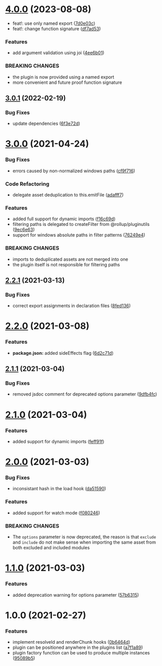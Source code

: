 # [4.0.0](https://github.com/recursive-beast/rollup-plugin-external-assets/compare/v3.0.1...v4.0.0) (2023-08-08)


* feat!: use only named export ([7d0e03c](https://github.com/recursive-beast/rollup-plugin-external-assets/commit/7d0e03c05d4558f8afdc5c7b105e12200baaa8e5))
* feat!: change function signature ([df7ad53](https://github.com/recursive-beast/rollup-plugin-external-assets/commit/df7ad534a8d83cc0a3928cf7cc6fc80a7758285f))


### Features

* add argument validation using joi ([4ee6b01](https://github.com/recursive-beast/rollup-plugin-external-assets/commit/4ee6b011ee42b264e13f64c3bd56c411249952d1))


### BREAKING CHANGES

* the plugin is now provided using a named export
* more convenient and future proof function signature

## [3.0.1](https://github.com/recursive-beast/rollup-plugin-external-assets/compare/v3.0.0...v3.0.1) (2022-02-19)


### Bug Fixes

* update dependencies ([6f3e72d](https://github.com/recursive-beast/rollup-plugin-external-assets/commit/6f3e72dd5e6fd2cc10683b60600136c4f795d2ad))

# [3.0.0](https://github.com/recursive-beast/rollup-plugin-external-assets/compare/v2.2.1...v3.0.0) (2021-04-24)


### Bug Fixes

* errors caused by non-normalized windows paths ([cf9f716](https://github.com/recursive-beast/rollup-plugin-external-assets/commit/cf9f716c4fcc024fe959dfca7a9d96b88c85fd4d))


### Code Refactoring

* delegate asset deduplication to this.emitFile ([adafff7](https://github.com/recursive-beast/rollup-plugin-external-assets/commit/adafff7e583c5f6fab11dce892f7607a3ea40c7a))


### Features

* added full support for dynamic imports ([f16c69d](https://github.com/recursive-beast/rollup-plugin-external-assets/commit/f16c69d44a386962251da33c7e34e9b8f98415e5))
* filtering paths is delegated to createFilter from @rollup/pluginutils ([9ec6e63](https://github.com/recursive-beast/rollup-plugin-external-assets/commit/9ec6e6365037817754dddd92e12ce27929d1f6b0))
* support for windows absolute paths in filter patterns ([76249e4](https://github.com/recursive-beast/rollup-plugin-external-assets/commit/76249e400f782d02e6f119317a1ee732b2967fd8))


### BREAKING CHANGES

* imports to deduplicated assets are not merged into one
* the plugin itself is not responsible for filtering
paths

## [2.2.1](https://github.com/recursive-beast/rollup-plugin-external-assets/compare/v2.2.0...v2.2.1) (2021-03-13)


### Bug Fixes

* correct export assignments in declaration files ([8fed136](https://github.com/recursive-beast/rollup-plugin-external-assets/commit/8fed136fd9a9e64a50b946ea53066f5a5ad14d73))

# [2.2.0](https://github.com/recursive-beast/rollup-plugin-external-assets/compare/v2.1.1...v2.2.0) (2021-03-08)


### Features

* **package.json:** added sideEffects flag ([6d2c71d](https://github.com/recursive-beast/rollup-plugin-external-assets/commit/6d2c71d911cca1b007c6e3e42bf0b68dba109acd))

## [2.1.1](https://github.com/recursive-beast/rollup-plugin-external-assets/compare/v2.1.0...v2.1.1) (2021-03-04)


### Bug Fixes

* removed jsdoc comment for deprecated options parameter ([9dfb4fc](https://github.com/recursive-beast/rollup-plugin-external-assets/commit/9dfb4fcbe59a7d723d64d79ffabc2aa50d13c20e))

# [2.1.0](https://github.com/recursive-beast/rollup-plugin-external-assets/compare/v2.0.0...v2.1.0) (2021-03-04)


### Features

* added support for dynamic imports ([feff91f](https://github.com/recursive-beast/rollup-plugin-external-assets/commit/feff91f1143153bb042704dda7cb38e02924e6be))

# [2.0.0](https://github.com/recursive-beast/rollup-plugin-external-assets/compare/v1.1.0...v2.0.0) (2021-03-03)


### Bug Fixes

* inconsistant hash in the load hook ([da51590](https://github.com/recursive-beast/rollup-plugin-external-assets/commit/da51590e41c50c30c33ed093aa3add0abf726660))


### Features

* added support for watch mode ([f080246](https://github.com/recursive-beast/rollup-plugin-external-assets/commit/f08024649d84e4762ba59f47169e5a8af32931d0))


### BREAKING CHANGES

* The `options` parameter is now deprecated, the reason
is that `exclude` and `include` do not make sense when importing the same
asset from both excluded and included modules

# [1.1.0](https://github.com/recursive-beast/rollup-plugin-external-assets/compare/v1.0.0...v1.1.0) (2021-03-03)


### Features

* added deprecation warning for options parameter ([57b6315](https://github.com/recursive-beast/rollup-plugin-external-assets/commit/57b6315c5d419b2ae59120086d30ecf21fb41e3a))

# 1.0.0 (2021-02-27)


### Features

* implement resolveId and renderChunk hooks ([0b6464d](https://github.com/recursive-beast/rollup-plugin-external-assets/commit/0b6464da548fb1bb8b29390cc137afc48637053a))
* plugin can be positioned anywhere in the plugins list ([a7f1a89](https://github.com/recursive-beast/rollup-plugin-external-assets/commit/a7f1a89bcca2de430a0d38472e01016e69eb7a6a))
* plugin factory function can be used to produce multiple instances ([95089b5](https://github.com/recursive-beast/rollup-plugin-external-assets/commit/95089b583821e762ec12c0c53771d9a9a20feda9))
